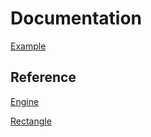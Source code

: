# Documentation

[Example](https://gledrich.github.io/tsge/example.html)

## Reference

[Engine](https://gledrich.github.io/tsge/engine.html)

[Rectangle](https://gledrich.github.io/tsge/rectangle.html)
